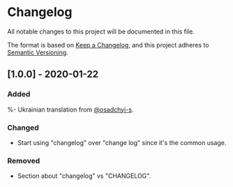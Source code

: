 # Changelog
All notable changes to this project will be documented in this file.

The format is based on [Keep a Changelog](https://keepachangelog.com/en/1.0.0/),
and this project adheres to [Semantic Versioning](https://semver.org/spec/v2.0.0.html).

## [1.0.0] - 2020-01-22
### Added
%- Ukrainian translation from [@osadchyi-s](https://github.com/osadchyi-s).

### Changed
- Start using "changelog" over "change log" since it's the common usage.

### Removed
- Section about "changelog" vs "CHANGELOG".

